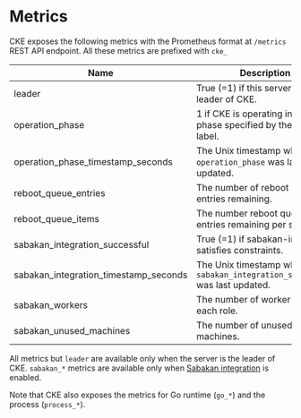 Metrics
=======

CKE exposes the following metrics with the Prometheus format at `/metrics` REST API endpoint.  All these metrics are prefixed with `cke_`

| Name                                  | Description                                                                | Type  | Labels   |
| ------------------------------------- | -------------------------------------------------------------------------- | ----- | -------- |
| leader                                | True (=1) if this server is the leader of CKE.                             | Gauge |          |
| operation_phase                       | 1 if CKE is operating in the phase specified by the `phase` label.         | Gauge | `phase`  |
| operation_phase_timestamp_seconds     | The Unix timestamp when `operation_phase` was last updated.                | Gauge |          |
| reboot_queue_entries                  | The number of reboot queue entries remaining.                              | Gauge |          |
| reboot_queue_items                    | The number reboot queue entries remaining per status.                      | Gauge | `status` |
| sabakan_integration_successful        | True (=1) if sabakan-integration satisfies constraints.                    | Gauge |          |
| sabakan_integration_timestamp_seconds | The Unix timestamp when `sabakan_integration_successful` was last updated. | Gauge |          |
| sabakan_workers                       | The number of worker nodes for each role.                                  | Gauge | `role`   |
| sabakan_unused_machines               | The number of unused machines.                                             | Gauge |          |

All metrics but `leader` are available only when the server is the leader of CKE.
`sabakan_*` metrics are available only when [Sabakan integration](sabakan-integration.md) is enabled.

Note that CKE also exposes the metrics for Go runtime (`go_*`) and the process (`process_*`).
